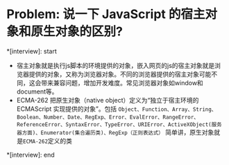 # Problem: 说一下 JavaScript 的宿主对象和原生对象的区别?

*[interview]: start
* 宿主对象就是执行js脚本的环境提供的对象，嵌入网页的js的宿主对象就是浏览器提供的对象，又称为浏览器对象。不同的浏览器提供的宿主对象可能不同，这会带来兼容问题，增加开发难度。常见浏览器对象如window和document等。
* ECMA-262 把原生对象（native object）定义为“独立于宿主环境的 ECMAScript 实现提供的对象”。包括
```Object、Function、Array、String、Boolean、Number、Date、RegExp、Error、EvalError、RangeError、ReferenceError、SyntaxError、TypeError、URIError、ActiveXObject(服务器方面)、Enumerator(集合遍历类)、RegExp（正则表达式）```
简单讲，原生对象就是`ECMA-262`定义的类

*[interview]: end

